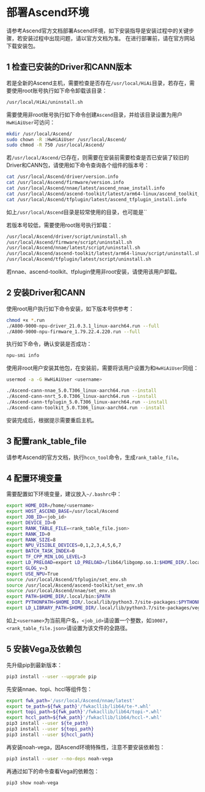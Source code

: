 # 部署Ascend环境

请参考Ascend官方文档部署Ascend环境，如下安装指导是安装过程中的关键步骤，若安装过程中出现问题，请以官方文档为准。
在进行部署前，请在官方网站下载安装包。

## 1 检查已安装的Driver和CANN版本

若是全新的Ascend主机，需要检查是否存在`/usr/local/HiAi`目录，若存在，需要使用root账号执行如下命令卸载该目录：

```bash
/usr/local/HiAi/uninstall.sh
```

需要使用非root账号执行如下命令创建`Ascend`目录，并给该目录设置为用户`HwHiAiUser`可访问：

```bash
mkdir /usr/local/Ascend/
sudo chown -R :HwHiAiUser /usr/local/Ascend/
sudo chmod -R 750 /usr/local/Ascend/
```

若`/usr/local/Ascend/`已存在，则需要在安装前需要检查是否已安装了较旧的Driver和CANN包，请使用如下命令查询各个组件的版本号：

```bash
cat /usr/local/Ascend/driver/version.info
cat /usr/local/Ascend/firmware/version.info
cat /usr/local/Ascend/nnae/latest/ascend_nnae_install.info
cat /usr/local/Ascend/ascend-toolkit/latest/arm64-linux/ascend_toolkit_install.info
cat /usr/local/Ascend/tfplugin/latest/ascend_tfplugin_install.info
```

如上`/usr/local/Ascend`目录是较常使用的目录，也可能是``

若版本号较低，需要使用root账号执行卸载：

```bash
/usr/local/Ascend/driver/script/uninstall.sh
/usr/local/Ascend/firmware/script/uninstall.sh
/usr/local/Ascend/nnae/latest/script/uninstall.sh
/usr/local/Ascend/ascend-toolkit/latest/arm64-linux/script/uninstall.sh
/usr/local/Ascend/tfplugin/latest/script/uninstall.sh
```

若nnae、ascend-toolkit、tfplugin使用非root安装，请使用该用户卸载。

## 2 安装Driver和CANN

使用root用户执行如下命令安装，如下版本号供参考：

```bash
chmod +x *.run
./A800-9000-npu-driver_21.0.3.1_linux-aarch64.run --full
./A800-9000-npu-firmware_1.79.22.4.220.run --full
```

执行如下命令，确认安装是否成功：

```bash
npu-smi info
```

使用非root用户安装其他包，在安装前，需要将该用户设置为和`HwHiAiUser`同组：

```bash
usermod -a -G HwHiAiUser <username>
```

```bash
./Ascend-cann-nnae_5.0.T306_linux-aarch64.run --install
./Ascend-cann-nnrt_5.0.T306_linux-aarch64.run --install
./Ascend-cann-tfplugin_5.0.T306_linux-aarch64.run --install
./Ascend-cann-toolkit_5.0.T306_linux-aarch64.run --install
```

安装完成后，根据提示需要重启主机。

## 3 配置rank_table_file

请参考Ascend的官方文档，执行`hccn_tool`命令，生成`rank_table_file`。

## 4 配置环境变量

需要配置如下环境变量，建议放入`~/.bashrc`中：

```bash
export HOME_DIR=/home/<username>
export HOST_ASCEND_BASE=/usr/local/Ascend
export JOB_ID=<job_id>
export DEVICE_ID=0
export RANK_TABLE_FILE=<rank_table_file.json>
export RANK_ID=0
export RANK_SIZE=8
export NPU_VISIBLE_DEVICES=0,1,2,3,4,5,6,7
export BATCH_TASK_INDEX=0
export TF_CPP_MIN_LOG_LEVEL=3
export LD_PRELOAD=export LD_PRELOAD=/lib64/libgomp.so.1:$HOME_DIR/.local/lib/python3.7/site-packages/sklearn/__check_build/../../scikit_learn.libs/libgomp-d22c30c5.so.1.0.0
export GLOG_v=3
export USE_NPU=True
source /usr/local/Ascend/tfplugin/set_env.sh
source /usr/local/Ascend/ascend-toolkit/set_env.sh
source /usr/local/Ascend/nnae/set_env.sh
export PATH=$HOME_DIR/.local/bin:$PATH
export PYTHONPATH=$HOME_DIR/.local/lib/python3.7/site-packages:$PYTHONPATH
export LD_LIBRARY_PATH=$HOME_DIR/.local/lib/python3.7/site-packages/vega/security/kmc/aarch64:$LD_LIBRARY_PATH
```

如上`<username>`为当前用户名，`<job_id>`请设置一个整数，如`10087`，`<rank_table_file.json>`请设置为该文件的全路径。

## 5 安装Vega及依赖包

先升级pip到最新版本：

```bash
pip3 install --user --upgrade pip
```

先安装nnae、topi、hccl等组件包：

```bash
export fwk_path='/usr/local/Ascend/nnae/latest'
export te_path=${fwk_path}'/fwkacllib/lib64/te-*.whl'
export topi_path=${fwk_path}'/fwkacllib/lib64/topi-*.whl'
export hccl_path=${fwk_path}'/fwkacllib/lib64/hccl-*.whl'
pip3 install --user ${te_path}
pip3 install --user ${topi_path}
pip3 install --user ${hccl_path}
```

再安装noah-vega，因Ascend环境特殊性，注意不要安装依赖包：

```bash
pip3 install --user --no-deps noah-vega
```

再通过如下的命令查看Vega的依赖包：

```bash
pip3 show noah-vega
```
